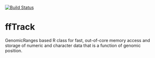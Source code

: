 [![Build Status](https://travis-ci.org/mskilab/ffTrack.svg?branch=master)](https://travis-ci.org/mskilab/ffTrack)

# ffTrack
GenomicRanges based R class for fast, out-of-core memory access and storage of numeric and character data that is a function of genomic position. 
